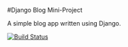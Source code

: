 #Django Blog Mini-Project

A simple blog app written using Django. 

[![Build Status](https://travis-ci.org/stormtrooper88/django-blog.svg?branch=master)](https://travis-ci.org/stormtrooper88/django-blog)